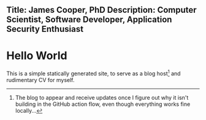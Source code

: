 Title: James Cooper, PhD
Description:  Computer Scientist, Software Developer, Application Security Enthusiast
---

# Hello World

This is a simple statically generated site, to serve as a blog host[^blogtocome] and rudimentary CV for myself.

[^blogtocome]:  The blog to appear and receive updates once I figure out why it isn't building in the GitHub action flow, even though everything works fine locally...
